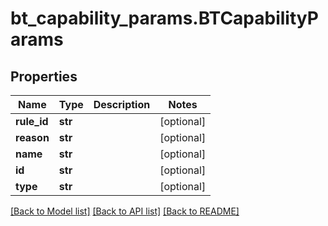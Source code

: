 # bt_capability_params.BTCapabilityParams

## Properties
Name | Type | Description | Notes
------------ | ------------- | ------------- | -------------
**rule_id** | **str** |  | [optional] 
**reason** | **str** |  | [optional] 
**name** | **str** |  | [optional] 
**id** | **str** |  | [optional] 
**type** | **str** |  | [optional] 

[[Back to Model list]](../README.md#documentation-for-models) [[Back to API list]](../README.md#documentation-for-api-endpoints) [[Back to README]](../README.md)


